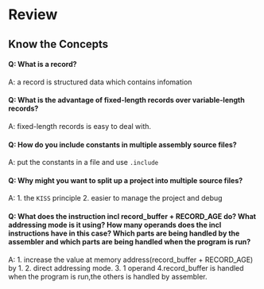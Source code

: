 
# Review
## Know the Concepts
#### Q:  What is a record?

A: a record is structured data which contains infomation

#### Q:  What is the advantage of fixed-length records over variable-length records?


A: fixed-length records  is easy to deal with.

#### Q:  How do you include constants in multiple assembly source files?

A: put the constants in a file and use `.include`

#### Q: Why might you want to split up a project into multiple source files?

A: 1. the `KISS` principle 2. easier to manage the project and debug

#### Q: What does the instruction incl record_buffer + RECORD_AGE do? What addressing mode is it using? How many operands does the incl instructions have in this case? Which parts are being handled by the assembler and which parts are being handled when the program is run?

A: 1. increase the value at memory address(record_buffer + RECORD_AGE) by 1. 2. direct addressing mode.  3. 1 operand  4.record_buffer is handled when the program is run,the others is handled by assembler.



